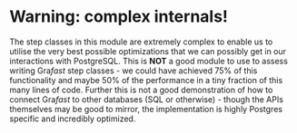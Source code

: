 # Warning: complex internals!

The step classes in this module are extremely complex to enable us to utilise
the very best possible optimizations that we can possibly get in our
interactions with PostgreSQL. This is **NOT** a good module to use to assess
writing Gra*fast* step classes - we could have achieved 75% of this
functionality and maybe 50% of the performance in a tiny fraction of this many
lines of code. Further this is not a good demonstration of how to connect
Gra*fast* to other databases (SQL or otherwise) - though the APIs themselves may
be good to mirror, the implementation is highly Postgres specific and incredibly
optimized.
